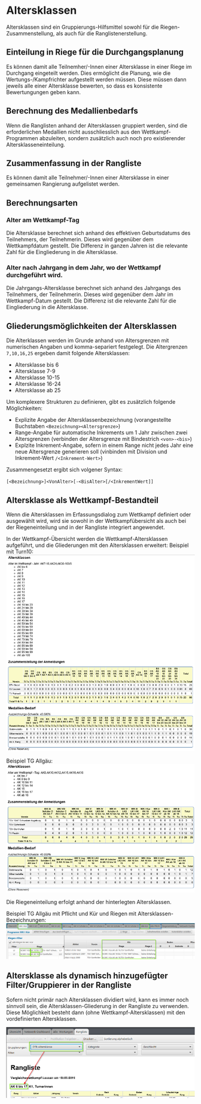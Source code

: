 # Altersklassen

Altersklassen sind ein Gruppierungs-Hilfsmittel sowohl für die Riegen-Zusammenstellung, als auch für die Ranglistenerstellung.

## Einteilung in Riege für die Durchgangsplanung

Es können damit alle Teilnemher/-Innen einer Altersklasse in einer Riege im Durchgang eingeteilt werden. Dies ermöglicht die Planung, wie die Wertungs-/Kampfrichter aufgestellt werden müssen. Diese müssen dann jeweils alle einer Altersklasse bewerten, so dass es konsistente Bewertungungen geben kann.

## Berechnung des Medallienbedarfs

Wenn die Ranglisten anhand der Altersklassen gruppiert werden, sind die erforderlichen Medallien nicht ausschliesslich aus den Wettkampf-Programmen abzuleiten, sondern zusätzlich auch noch pro existierender Altersklasseneinteilung.

## Zusammenfassung in der Rangliste

Es können damit alle Teilnehmer/-Innen einer Altersklasse in einer gemeinsamen Rangierung aufgelistet werden.

## Berechnungsarten

### Alter am Wettkampf-Tag

Die Altersklasse berechnet sich anhand des effektiven Geburtsdatums des Teilnehmers, der Teilnehmerin. Dieses wird gegenüber dem Wettkampfdatum gestellt. Die Differenz in ganzen Jahren ist die relevante Zahl für die Eingliederung in die Altersklasse.

### Alter nach Jahrgang in dem Jahr, wo der Wettkampf durchgeführt wird.

Die Jahrgangs-Altersklasse berechnet sich anhand des Jahrgangs des Teilnehmers, der Teilnehmerin. Dieses wird gegenüber dem Jahr im Wettkampf-Datum gestellt. Die Differenz ist die relevante Zahl für die Eingliederung in die Altersklasse.

## Gliederungsmöglichkeiten der Altersklassen

Die Alterklassen werden im Grunde anhand von Altersgrenzen mit numerischen Angaben und komma-separiert festgelegt.
Die Altergrenzen `7,10,16,25` ergeben damit folgende Altersklassen:
* Altersklasse bis 6
* Altersklasse 7-9
* Altersklasse 10-15
* Altersklasse 16-24
* Altersklasse ab 25

Um komplexere Strukturen zu definieren, gibt es zusätzlich folgende Möglichkeiten:
* Explizite Angabe der Altersklassenbezeichnung (vorangestellte Buchstaben `<Bezeichnung><Altersgrenze>`)
* Range-Angabe für automatische Inkrements um 1 Jahr zwischen zwei Altersgrenzen (verbinden der Altersgrenze mit Bindestrich `<von>-<bis>`)
* Explzite Inkrement-Angabe, sofern in einem Range nicht jedes Jahr eine neue Altersgrenze generieren soll (vinbinden mit Division und Inkrement-Wert `/<Inkrement-Wert>`)

Zusammengesetzt ergibt sich volgener Syntax:

`[<Bezeichnung>]<VonAlter>[-<BisAlter>[/<InkrementWert]]`

## Altersklasse als Wettkampf-Bestandteil

Wenn die Altersklassen im Erfassungsdialog zum Wettkampf definiert oder ausgewählt wird, wird sie sowohl in der Wettkampfübersicht als auch bei der Riegeneinteilung und in der Rangliste integriert angewendet.

In der Wettkampf-Übersicht werden die Wettkampf-Altersklassen aufgeführt, und die Gliederungen mit den Altersklassen erweitert:
Beispiel mit Turn10:
![](/assets/Turn10-Wettkampfuebersicht-Altersklassen.png)

Beispiel TG Allgäu:
![](/assets/TGAllgaeu-Wettkampfuebersicht-Altersklassen.png)

Die Riegeneinteilung erfolgt anhand der hinterlegten Altersklassen.

Beispiel TG Allgäu mit Pflicht und Kür und Riegen mit Altersklassen-Bezeichnungen:
![](/assets/TGAllgaeu-WertungTab-Pflicht-Kuer-Altersklassen-Riegen.png)

## Altersklasse als dynamisch hinzugefügter Filter/Gruppierer in der Rangliste

Sofern nicht primär nach Altersklassen dividiert wird, kann es immer noch sinnvoll sein, die Altersklassen-Gliederung in der Rangliste zu verwenden. Diese Möglichkeit besteht dann (ohne Wettkampf-Altersklassen) mit den vordefinierten Altersklassen.

![](/assets/rangliste-altersklasse-grouper.png)